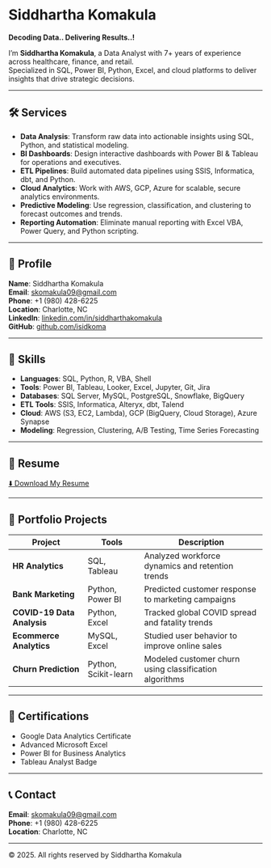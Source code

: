# Siddhartha Komakula

**Decoding Data.. Delivering Results..!**

I’m **Siddhartha Komakula**, a Data Analyst with 7+ years of experience across healthcare, finance, and retail.  
Specialized in SQL, Power BI, Python, Excel, and cloud platforms to deliver insights that drive strategic decisions.

---

## 🛠 Services

- **Data Analysis**: Transform raw data into actionable insights using SQL, Python, and statistical modeling.
- **BI Dashboards**: Design interactive dashboards with Power BI & Tableau for operations and executives.
- **ETL Pipelines**: Build automated data pipelines using SSIS, Informatica, dbt, and Python.
- **Cloud Analytics**: Work with AWS, GCP, Azure for scalable, secure analytics environments.
- **Predictive Modeling**: Use regression, classification, and clustering to forecast outcomes and trends.
- **Reporting Automation**: Eliminate manual reporting with Excel VBA, Power Query, and Python scripting.

---

## 👤 Profile

**Name**: Siddhartha Komakula  
**Email**: skomakula09@gmail.com  
**Phone**: +1 (980) 428-6225  
**Location**: Charlotte, NC  
**LinkedIn**: [linkedin.com/in/siddharthakomakula](https://linkedin.com/in/siddharthakomakula)  
**GitHub**: [github.com/isidkoma](https://github.com/isidkoma)  

---

## 🧠 Skills

- **Languages**: SQL, Python, R, VBA, Shell
- **Tools**: Power BI, Tableau, Looker, Excel, Jupyter, Git, Jira
- **Databases**: SQL Server, MySQL, PostgreSQL, Snowflake, BigQuery
- **ETL Tools**: SSIS, Informatica, Alteryx, dbt, Talend
- **Cloud**: AWS (S3, EC2, Lambda), GCP (BigQuery, Cloud Storage), Azure Synapse
- **Modeling**: Regression, Clustering, A/B Testing, Time Series Forecasting

---

## 📄 Resume

[⬇️ Download My Resume](assets/Siddhartha_Komakula_Resume.docx)

---

## 💼 Portfolio Projects

| Project | Tools | Description |
|--------|-------|-------------|
| **HR Analytics** | SQL, Tableau | Analyzed workforce dynamics and retention trends |
| **Bank Marketing** | Python, Power BI | Predicted customer response to marketing campaigns |
| **COVID-19 Data Analysis** | Python, Excel | Tracked global COVID spread and fatality trends |
| **Ecommerce Analytics** | MySQL, Excel | Studied user behavior to improve online sales |
| **Churn Prediction** | Python, Scikit-learn | Modeled customer churn using classification algorithms |

---

## 📜 Certifications

- Google Data Analytics Certificate
- Advanced Microsoft Excel
- Power BI for Business Analytics
- Tableau Analyst Badge

---

## 📞 Contact

**Email**: skomakula09@gmail.com  
**Phone**: +1 (980) 428-6225  
**Location**: Charlotte, NC

---

© 2025. All rights reserved by Siddhartha Komakula

